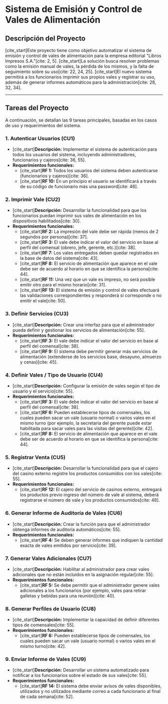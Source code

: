 # Sistema de Emisión y Control de Vales de Alimentación

## Descripción del Proyecto

[cite_start]Este proyecto tiene como objetivo automatizar el sistema de emisión y control de vales de alimentación para la empresa editorial "Libros Impresos S.A."[cite: 2, 5]. [cite_start]La solución busca resolver problemas como la emisión manual de vales, la pérdida de los mismos, y la falta de seguimiento sobre su uso[cite: 22, 24, 25]. [cite_start]El nuevo sistema permitirá a los funcionarios imprimir sus propios vales y registrar su uso, además de generar informes automáticos para la administración[cite: 28, 32, 34].

---

## Tareas del Proyecto

A continuación, se detallan las 9 tareas principales, basadas en los casos de uso y requerimientos del sistema.

### 1. Autenticar Usuarios (CU1)

* [cite_start]**Descripción:** Implementar el sistema de autenticación para todos los usuarios del sistema, incluyendo administradores, funcionarios y cajeros[cite: 36, 55].
* **Requerimientos funcionales:**
    * [cite_start]**RF 1:** Todos los usuarios del sistema deben autenticarse (funcionarios y cajeros)[cite: 36].
    * [cite_start]**RF 10:** En un principio el usuario se identificará a través de su código de funcionario más una password[cite: 46].

### 2. Imprimir Vale (CU2)

* [cite_start]**Descripción:** Desarrollar la funcionalidad para que los funcionarios puedan imprimir sus vales de alimentación en los dispositivos habilitados[cite: 30].
* **Requerimientos funcionales:**
    * [cite_start]**RF 2:** La impresión del vale debe ser rápida (menos de 2 segundos por persona)[cite: 37].
    * [cite_start]**RF 3:** El vale debe indicar el valor del servicio en base al perfil del comensal (obrero, jefe, gerente, etc.)[cite: 38].
    * [cite_start]**RF 7:** Los vales entregados deben quedar registrados en la base de datos del sistema[cite: 43].
    * [cite_start]**RF 8:** El servicio de alimentación que aparece en el vale debe ser de acuerdo al horario en que se identifica la persona[cite: 44].
    * [cite_start]**RF 11:** Una vez que un vale es impreso, no será posible emitir otro para el mismo horario[cite: 31].
    * [cite_start]**RF 13:** El sistema de emisión y control de vales efectuará las validaciones correspondientes y responderá si corresponde o no emitir el vale[cite: 50].

### 3. Definir Servicios (CU3)

* [cite_start]**Descripción:** Crear una interfaz para que el administrador pueda definir y gestionar los servicios de alimentación[cite: 55].
* **Requerimientos funcionales:**
    * [cite_start]**RF 3:** El vale debe indicar el valor del servicio en base al perfil del comensal[cite: 38].
    * [cite_start]**RF 9:** El sistema debe permitir generar más servicios de alimentación (extenderse de los servicios base, desayuno, almuerzo y cenas)[cite: 45].

### 4. Definir Vales / Tipo de Usuario (CU4)

* [cite_start]**Descripción:** Configurar la emisión de vales según el tipo de usuario y el servicio[cite: 55].
* **Requerimientos funcionales:**
    * [cite_start]**RF 3:** El vale debe indicar el valor del servicio en base al perfil del comensal[cite: 38].
    * [cite_start]**RF 6:** Pueden establecerse tipos de comensales, los cuales pueden sacar un vale (usuario normal) o varios vales en el mismo turno (por ejemplo, la secretaria del gerente puede estar habilitada para sacar vales para las visitas del gerente)[cite: 42].
    * [cite_start]**RF 8:** El servicio de alimentación que aparece en el vale debe ser de acuerdo al horario en que se identifica la persona[cite: 44].

### 5. Registrar Venta (CU5)

* [cite_start]**Descripción:** Desarrollar la funcionalidad para que el cajero del casino externo registre los productos consumidos con los vales[cite: 55].
* **Requerimientos funcionales:**
    * [cite_start]**RF 12:** El cajero del servicio de casinos externo, entregará los productos previo ingreso del número de vale al sistema, deberá registrarse el número de vale y los productos consumidos[cite: 48].

### 6. Generar Informe de Auditoría de Vales (CU6)

* [cite_start]**Descripción:** Crear la función para que el administrador obtenga informes de auditoría automáticos[cite: 55].
* **Requerimientos funcionales:**
    * [cite_start]**RF 4:** Se deben generar informes que indiquen la cantidad exacta de vales emitidos por servicio[cite: 39].

### 7. Generar Vales Adicionales (CU7)

* [cite_start]**Descripción:** Habilitar al administrador para crear vales adicionales que no están incluidos en la asignación regular[cite: 55].
* **Requerimientos funcionales:**
    * [cite_start]**RF 5:** Se debe permitir que el administrador genere vales adicionales a los funcionarios (por ejemplo, vales para retirar galletas y bebidas para una reunión)[cite: 40].

### 8. Generar Perfiles de Usuario (CU8)

* [cite_start]**Descripción:** Implementar la capacidad de definir diferentes tipos de comensales[cite: 55].
* **Requerimientos funcionales:**
    * [cite_start]**RF 6:** Pueden establecerse tipos de comensales, los cuales pueden sacar un vale (usuario normal) o varios vales en el mismo turno[cite: 42].

### 9. Enviar Informe de Vales (CU9)

* [cite_start]**Descripción:** Desarrollar un sistema automatizado para notificar a los funcionarios sobre el estado de sus vales[cite: 55].
* **Requerimientos funcionales:**
    * [cite_start]**RF 14:** El sistema debe enviar avisos de vales disponibles, utilizados y no utilizados mediante correo a cada funcionario al final de cada semana[cite: 52].